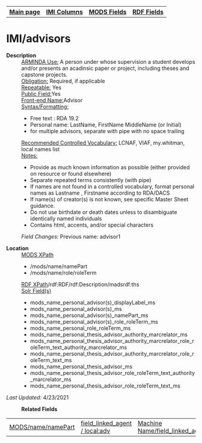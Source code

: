 <!DOCTYPE html>
<html>

<body>
<table style="width:100%">
  <tr>
    <th><a href="index.md">Main page</a></th>
	<th><a href="IMI.md">IMI Columns</a></th>
    <th><a href="MODS.md">MODS Fields</a></th>
    <th><a href="RDF.md">RDF Fields</a></th>
  </tr>
</table>

<h1>IMI/advisors</h1>  
<dl>
  <dt><b>Description</b></dt>
  <dd><ins>ARMINDA Use:</ins> A person under whose supervision a student develops and/or presents an acadinsic paper or project, including theses and capstone projects.</dd>
  <dd><ins>Obligation:</ins>  Required, if applicable</dd>
  <dd><ins>Repeatable:</ins> Yes</dd>
  <dd><ins>Public Field:</ins>Yes</dd>
  <dd><ins>Front-end Name:</ins>Advisor</dd>
  <dd><ins>Syntax/Formatting:</ins>
	<ul>
			<li>Free text : RDA 19.2</li>
			<li>Personal name: LastName, FirstName MiddleName (or Initial)</li>
			<li>for multiple advisors, separate with pipe with no space trailing</li>
		</ul>
	</dd>
  <dd><ins>Recommended Controlled Vocabulary:</ins> LCNAF, VIAF, my.whitman, local names list</dd>
  <dd><ins>Notes: </ins>
	<ul>
		<li>Provide as much known information as possible (either provided on resource or found elsewhere)</li>
		<li>Separate repeated terms consistently (with pipe)</li>
		<li>If names are not found in a controlled vocabulary, format personal names as Lastname , Firstname according to RDA/DACS</li>
		<li>If name(s) of creator(s) is not known, see specific Master Sheet guidance.</li>
		<li>Do not use birthdate or death dates unless to disambiguate identically named individuals</li>
		<li>Contains html, accents, and/or special characters</li>
	</ul>
	</dd>
  <dd><i>Field Changes: </i>Previous name: advisor1</dd>
</dl>
<dl>
    <dt><b>Location</b></dt>
		 <dd> <ins>MODS XPath </ins>
			<ul>
				<li>/mods/name/namePart</li>
				<li>/mods/name/role/roleTerm</li>
			</ul>
		 </dd>
		<dd> <ins>RDF XPath</ins>/rdf:RDF/rdf:Description/madsrdf:ths</dd>
		<dd> <ins>Solr Field(s)</ins>
			<ul>
				<li>mods_name_personal_advisor(s)_displayLabel_ms</li>
				<li>mods_name_personal_advisor(s)_ms</li>
				<li>mods_name_personal_advisor(s)_namePart_ms</li>
				<li>mods_name_personal_advisor(s)_role_roleTerm_ms</li>
				<li>mods_name_personal_role_roleTerm_ms</li>
				<li>mods_name_personal_thesis_advisor_authority_marcrelator_ms</li>
				<li>mods_name_personal_thesis_advisor_authority_marcrelator_role_roleTerm_text_authority_marcrelator_ms</li>
				<li>mods_name_personal_thesis_advisor_authority_marcrelator_role_roleTerm_text_ms</li>
				<li>mods_name_personal_thesis_advisor_ms</li>
				<li>mods_name_personal_thesis_advisor_role_roleTerm_text_authority_marcrelator_ms</li>
				<li>mods_name_personal_thesis_advisor_role_roleTerm_text_ms</li>
			</ul>
		</dd>
</dl>
	<p><i>Last Updated: </i>4/23/2021</p>
</dl>
<dl>
	<dd><b>Related Fields</b></dd>
		<table>
			<td><a href="mods.name.md">MODS/name/namePart</a></td>
			<td><a href="rdf.field_linked_agent.md">field_linked_agent / local:adv</a></td>
			<td><a href="workbench_field_linked_agent.md">Machine Name/field_linked_agent</a></td>
		</table>
</dl>
</body>
</html>